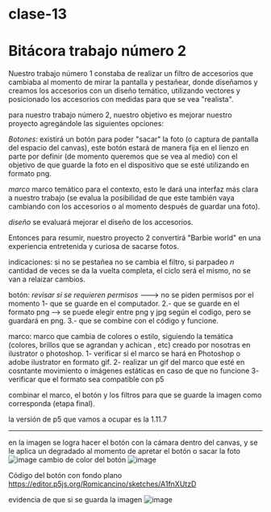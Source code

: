 # clase-13

# Bitácora trabajo número 2

Nuestro trabajo número 1 constaba de realizar un filtro de accesorios que cambiaba al momento de mirar la pantalla y pestañear,
donde diseñamos y creamos los accesorios con un diseño temático, utilizando vectores y posicionado los accesorios con medidas para que se vea "realista".

para nuestro trabajo número 2, nuestro objetivo es mejorar nuestro proyecto agregándole las siguientes opciones:

*Botones*: existirá un botón para poder "sacar" la foto (o captura de pantalla del espacio del canvas), este botón estará de manera fija en el lienzo en parte por definir (de momento queremos que se vea al medio) con el objetivo de que guarde la foto en el dispositivo que se esté utilizando en formato png. 

*marco* marco temático para el contexto, esto le dará una interfaz más clara  a nuestro trabajo (se evalua la posibilidad de que este también vaya cambiando con los accesorios o al momento después de guardar una foto).

*diseño* se evaluará mejorar el diseño de los accesorios. 

Entonces para resumir, nuestro proyecto 2 convertirá "Barbie world" en una experiencia entretenida y curiosa de sacarse fotos. 

indicaciones: si no se pestañea no se cambia el filtro, si parpadeo *n* cantidad de veces se da la vuelta completa, el ciclo será el mismo, no se van a relaizar cambios.

botón:  *revisar si se requieren permisos* ---> no se piden permisos por el momento 
1- que se guarde en el computador. 
2.- que se guarde  en el formato png --> se puede elegir entre png y jpg según el codigo, pero se guardará en png.
3.- que se combine con el código y funcione. 

marco: marco que cambia de colores o estilo, siguiendo la temática (colores, brillos que se agrandan y achican , etc) creado por nosotras en ilustrator o photoshop. 
1- verificar si el marco se hará en Photoshop o adobe ilustrator en formato gif.
2- realizar un gif del marco que esté en cosntante movimiento o imágenes estáticas en caso de que no funcione 
3- verificar que el formato sea compatible con p5 

combinar el marco, el botón y los filtros para que se guarde la imagen como corresponda (etapa final).

la versión de p5 que vamos a ocupar es la 1.11.7

------------------------------------------------

en la imagen se logra hacer el botón con la cámara dentro del canvas, y se le aplica un degradado al momento de apretar el botón o sacar la foto 
![image](https://github.com/user-attachments/assets/3999d886-4423-42c0-95dd-57c4a278485b)
cambio de color del botón
![image](https://github.com/user-attachments/assets/8e32b381-0b98-438f-8ab3-706cf6eefb50)

Código del botón con fondo plano 
https://editor.p5js.org/Romicancino/sketches/A1fnXUtzD 

evidencia de que si se guarda la imagen 
![image](https://github.com/user-attachments/assets/a2be0230-aebf-4706-b60b-5703a0757a66)








